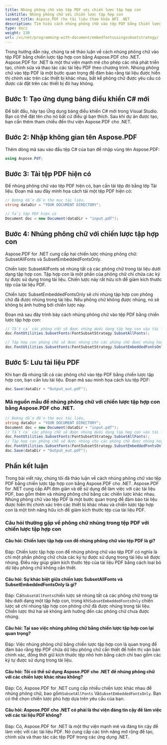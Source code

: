 ```yaml
---
title: Nhúng phông chữ vào tệp PDF với chiến lược tập hợp con
linktitle: Nhúng phông chữ với chiến lược tập hợp con
second_title: Aspose.PDF cho tài liệu tham khảo API .NET
description: Tìm hiểu cách nhúng phông chữ vào tệp PDF bằng Chiến lược tập hợp con bằng Aspose.PDF cho .NET. Tối ưu hóa kích thước PDF của bạn bằng cách chỉ nhúng các ký tự cần thiết.
type: docs
weight: 130
url: /vi/net/programming-with-document/embedfontsusingsubsetstrategy/
---
```

Trong hướng dẫn này, chúng ta sẽ thảo luận về cách nhúng phông chữ vào tệp PDF bằng chiến lược tập hợp con bằng Aspose.PDF cho .NET. Aspose.PDF for .NET là một thư viện mạnh mẽ cho phép các nhà phát triển tạo, chỉnh sửa và thao tác các tài liệu PDF theo chương trình. Nhúng phông chữ vào tệp PDF là một bước quan trọng để đảm bảo rằng tài liệu được hiển thị chính xác trên các thiết bị khác nhau, bất kể phông chữ được yêu cầu có được cài đặt trên các thiết bị đó hay không.

## Bước 1: Tạo ứng dụng bảng điều khiển C# mới
Để bắt đầu, hãy tạo Ứng dụng bảng điều khiển C# mới trong Visual Studio. Bạn có thể đặt tên cho nó bất cứ điều gì bạn thích. Sau khi dự án được tạo, bạn cần thêm tham chiếu đến thư viện Aspose.PDF cho .NET.

## Bước 2: Nhập không gian tên Aspose.PDF
Thêm dòng mã sau vào đầu tệp C# của bạn để nhập vùng tên Aspose.PDF:

```csharp
using Aspose.Pdf;
```

## Bước 3: Tải tệp PDF hiện có
Để nhúng phông chữ vào tệp PDF hiện có, bạn cần tải tệp đó bằng lớp Tài liệu. Đoạn mã sau đây minh họa cách tải một tệp PDF hiện có:

```csharp
// Đường dẫn đến thư mục tài liệu.
string dataDir = "YOUR DOCUMENT DIRECTORY";

// Tải tệp PDF hiện có
Document doc = new Document(dataDir + "input.pdf");
```

## Bước 4: Nhúng phông chữ với chiến lược tập hợp con
Aspose.PDF for .NET cung cấp hai chiến lược nhúng phông chữ: SubsetAllFonts và SubsetEmbeddedFontsOnly.

Chiến lược SubsetAllFonts sẽ nhúng tất cả các phông chữ trong tài liệu dưới dạng tập hợp con. Tập hợp con là một phần của phông chữ chỉ chứa các ký tự được sử dụng trong tài liệu. Chiến lược này rất hữu ích để giảm kích thước tệp của tài liệu PDF.

Chiến lược SubsetEmbeddedFontsOnly sẽ chỉ nhúng tập hợp con phông chữ đã được nhúng trong tài liệu. Nếu phông chữ không được nhúng, nó sẽ không bị ảnh hưởng bởi chiến lược này.

Đoạn mã sau đây trình bày cách nhúng phông chữ vào tệp PDF bằng chiến lược tập hợp con:

```csharp
// Tất cả các phông chữ sẽ được nhúng dưới dạng tập hợp con vào tài liệu trong trường hợp SubsetAllFonts.
doc.FontUtilities.SubsetFonts(FontSubsetStrategy.SubsetAllFonts);

// Tập hợp con phông chữ sẽ được nhúng cho các phông chữ được nhúng hoàn toàn nhưng các phông chữ không được nhúng vào tài liệu sẽ không bị ảnh hưởng.
doc.FontUtilities.SubsetFonts(FontSubsetStrategy.SubsetEmbeddedFontsOnly);
```

## Bước 5: Lưu tài liệu PDF
Khi bạn đã nhúng tất cả các phông chữ vào tệp PDF bằng chiến lược tập hợp con, bạn cần lưu tài liệu. Đoạn mã sau minh họa cách lưu tệp PDF:

```csharp
doc.Save(dataDir + "Output_out.pdf");
```

### Mã nguồn mẫu để nhúng phông chữ với chiến lược tập hợp con bằng Aspose.PDF cho .NET. 

```csharp
// Đường dẫn đến thư mục tài liệu.
string dataDir = "YOUR DOCUMENT DIRECTORY";
Document doc = new Document(dataDir + "input.pdf");
// Tất cả các phông chữ sẽ được nhúng dưới dạng tập hợp con vào tài liệu trong trường hợp SubsetAllFonts.
doc.FontUtilities.SubsetFonts(FontSubsetStrategy.SubsetAllFonts);
// Tập hợp con phông chữ sẽ được nhúng cho các phông chữ được nhúng hoàn toàn nhưng các phông chữ không được nhúng vào tài liệu sẽ không bị ảnh hưởng.
doc.FontUtilities.SubsetFonts(FontSubsetStrategy.SubsetEmbeddedFontsOnly);
doc.Save(dataDir + "Output_out.pdf");
```

## Phần kết luận
Trong bài viết này, chúng tôi đã thảo luận về cách nhúng phông chữ vào tệp PDF bằng chiến lược tập hợp con bằng Aspose.PDF cho .NET. Aspose.PDF for .NET cung cấp API đơn giản và dễ sử dụng để làm việc với các tài liệu PDF, bao gồm thêm và nhúng phông chữ bằng các chiến lược khác nhau. Nhúng phông chữ vào tệp PDF là một bước quan trọng để đảm bảo tài liệu được hiển thị chính xác trên các thiết bị khác nhau và chiến lược tập hợp con là một tính năng hữu ích để giảm kích thước tệp của tài liệu PDF.

### Câu hỏi thường gặp về phông chữ nhúng trong tệp PDF với chiến lược tập hợp con

#### Câu hỏi: Chiến lược tập hợp con để nhúng phông chữ vào tệp PDF là gì?

Đáp: Chiến lược tập hợp con để nhúng phông chữ vào tệp PDF có nghĩa là chỉ một phần phông chữ chứa các ký tự được sử dụng trong tài liệu sẽ được nhúng. Điều này giúp giảm kích thước tệp của tài liệu PDF bằng cách loại bỏ dữ liệu phông chữ không cần thiết.

#### Câu hỏi: Sự khác biệt giữa chiến lược SubsetAllFonts và SubsetEmbeddedFontsOnly là gì?

 Đáp: Cái`SubsetAllFonts`chiến lược sẽ nhúng tất cả các phông chữ trong tài liệu dưới dạng một tập hợp con, trong khi`SubsetEmbeddedFontsOnly` chiến lược sẽ chỉ nhúng tập hợp con phông chữ đã được nhúng trong tài liệu. Chiến lược thứ hai sẽ không ảnh hưởng đến các phông chữ chưa được nhúng.

#### Câu hỏi: Tại sao việc nhúng phông chữ bằng chiến lược tập hợp con lại quan trọng?

Đáp: Việc nhúng phông chữ bằng chiến lược tập hợp con là quan trọng để đảm bảo rằng tệp PDF chứa dữ liệu phông chữ cần thiết để hiển thị văn bản chính xác, đồng thời giữ kích thước tệp nhỏ hơn bằng cách chỉ bao gồm các ký tự được sử dụng trong tài liệu.

#### Câu hỏi: Tôi có thể sử dụng Aspose.PDF cho .NET để nhúng phông chữ với các chiến lược khác nhau không?

 Đáp: Có, Aspose.PDF for .NET cung cấp nhiều chiến lược khác nhau để nhúng phông chữ, bao gồm`SubsetAllFonts` Và`SubsetEmbeddedFontsOnly`. Bạn có thể chọn chiến lược phù hợp dựa trên yêu cầu của bạn.

#### Câu hỏi: Aspose.PDF cho .NET có phải là thư viện đáng tin cậy để làm việc với các tài liệu PDF không?

Đáp: Có, Aspose.PDF for .NET là một thư viện mạnh mẽ và đáng tin cậy để làm việc với các tài liệu PDF. Nó cung cấp các tính năng mở rộng để tạo, chỉnh sửa và thao tác các tệp PDF trong các ứng dụng .NET.